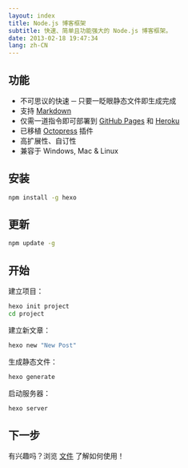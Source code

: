 ```yaml
---
layout: index
title: Node.js 博客框架
subtitle: 快速、简单且功能强大的 Node.js 博客框架。
date: 2013-02-18 19:47:34
lang: zh-CN
---
```


## 功能

- 不可思议的快速 ─ 只要一眨眼静态文件即生成完成
- 支持 [Markdown][1]
- 仅需一道指令即可部署到 [GitHub Pages][2] 和 [Heroku][3]
- 已移植 [Octopress][4] 插件
- 高扩展性、自订性
- 兼容于 Windows, Mac & Linux

## 安装

``` bash
npm install -g hexo
```

## 更新

``` bash
npm update -g
```

## 开始

建立项目：

``` bash
hexo init project
cd project
```

建立新文章：

``` bash
hexo new "New Post"
```

生成静态文件：

``` bash
hexo generate
```

启动服务器：

``` bash
hexo server
```

## 下一步

有兴趣吗？浏览 [文件][5] 了解如何使用！

[1]: http://daringfireball.net/projects/markdown/
[2]: http://pages.github.com/
[3]: http://heroku.com/
[4]: http://octopress.org/
[5]: docs/